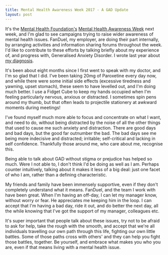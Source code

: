 ```yaml
---
title: Mental Health Awareness Week 2017 - A GAD Update
layout: post
---
```


It's the [Mental Health Foundation's](https://www.mentalhealth.org.uk/) [Mental Health Awareness
Week](https://www.mentalhealth.org.uk/campaigns/mental-health-awareness-week) next week, and I'm glad to see campaigns
trying to raise wider awareness of mental health issues. FanDuel, my employer, are doing their part internally, by
arranging activities and information sharing forums throughout the week. I'd like to contribute to these efforts by
talking briefly about my experience of, and progress with, Generalised Anxiety Disorder. I wrote last year about [my
diagnosis](/2016/09/05/-on-being-generally-anxious.html).

<!--more-->

It's been about eight months since I first went to speak with my doctor, and I'm so glad that I did. I've been taking
20mg of Paroxetine every day now, and while there were some initial side effects (excessive tiredness and yawning, upset
stomach), these seem to have levelled out, and I'm doing much better. I use a Fidget Cube to keep my hands occupied when
I'm feeling particularly nervous, anxious or distracted. I sometimes spin pens around my thumb, but that often leads to
projectile stationery at awkward moments during meetings!

I've found myself much more able to focus and concentrate on what I want, and need to do, without being distracted by
the noise of all the other things that used to cause me such anxiety and distraction. There are good days and bad days,
but the good far outnumber the bad. The bad days see me being more indecisive and distracted; irritable; self-critical
and lacking in self confidence. Thankfully those around me, who care about me, recognise this.

Being able to talk about GAD without stigma or prejudice has helped so much.  Were I not able to, I don't think I'd be
doing as well as I am. Perhaps counter intuitively, talking about it makes it less of a big deal: just one facet of who
I am, rather than a defining characteristic.

My friends and family have been immensely supportive, even if they don't completely understand what it means. FanDuel,
and the team I work with have been great. When I'm having an off-day, I can let my manager know, without worry or fear.
He appreciates me keeping him in the loop. I can accept that I'm having a bad day, ride it out, and do better the next
day, all the while knowing that I've got the support of my manager, colleagues etc.

It's super important that people talk about these issues, try not to be afraid to ask for help, take the rough with the
smooth, and accept that we're all individuals travelling our own path through this life, fighting our own little
battles. Some of those paths cross with others' and they can help you fight those battles, together. Be yourself, and
embrace what makes you who you are, even if that means living with a mental health issue.
